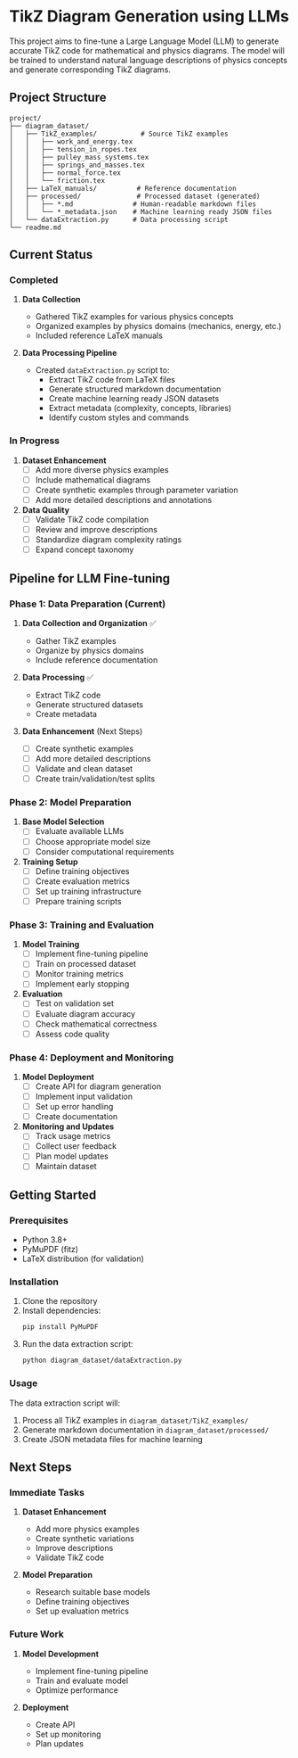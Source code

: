 # TikZ Diagram Generation using LLMs

This project aims to fine-tune a Large Language Model (LLM) to generate accurate TikZ code for mathematical and physics diagrams. The model will be trained to understand natural language descriptions of physics concepts and generate corresponding TikZ diagrams.

## Project Structure

```
project/
├── diagram_dataset/
│   ├── TikZ_examples/           # Source TikZ examples
│   │   ├── work_and_energy.tex
│   │   ├── tension_in_ropes.tex
│   │   ├── pulley_mass_systems.tex
│   │   ├── springs_and_masses.tex
│   │   ├── normal_force.tex
│   │   └── friction.tex
│   ├── LaTeX_manuals/          # Reference documentation
│   ├── processed/              # Processed dataset (generated)
│   │   ├── *.md               # Human-readable markdown files
│   │   └── *_metadata.json    # Machine learning ready JSON files
│   └── dataExtraction.py      # Data processing script
└── readme.md
```

## Current Status

### Completed
1. **Data Collection**
   - Gathered TikZ examples for various physics concepts
   - Organized examples by physics domains (mechanics, energy, etc.)
   - Included reference LaTeX manuals

2. **Data Processing Pipeline**
   - Created `dataExtraction.py` script to:
     - Extract TikZ code from LaTeX files
     - Generate structured markdown documentation
     - Create machine learning ready JSON datasets
     - Extract metadata (complexity, concepts, libraries)
     - Identify custom styles and commands

### In Progress
1. **Dataset Enhancement**
   - [ ] Add more diverse physics examples
   - [ ] Include mathematical diagrams
   - [ ] Create synthetic examples through parameter variation
   - [ ] Add more detailed descriptions and annotations

2. **Data Quality**
   - [ ] Validate TikZ code compilation
   - [ ] Review and improve descriptions
   - [ ] Standardize diagram complexity ratings
   - [ ] Expand concept taxonomy

## Pipeline for LLM Fine-tuning

### Phase 1: Data Preparation (Current)
1. **Data Collection and Organization** ✅
   - Gather TikZ examples
   - Organize by physics domains
   - Include reference documentation

2. **Data Processing** ✅
   - Extract TikZ code
   - Generate structured datasets
   - Create metadata

3. **Data Enhancement** (Next Steps)
   - [ ] Create synthetic examples
   - [ ] Add more detailed descriptions
   - [ ] Validate and clean dataset
   - [ ] Create train/validation/test splits

### Phase 2: Model Preparation
1. **Base Model Selection**
   - [ ] Evaluate available LLMs
   - [ ] Choose appropriate model size
   - [ ] Consider computational requirements

2. **Training Setup**
   - [ ] Define training objectives
   - [ ] Create evaluation metrics
   - [ ] Set up training infrastructure
   - [ ] Prepare training scripts

### Phase 3: Training and Evaluation
1. **Model Training**
   - [ ] Implement fine-tuning pipeline
   - [ ] Train on processed dataset
   - [ ] Monitor training metrics
   - [ ] Implement early stopping

2. **Evaluation**
   - [ ] Test on validation set
   - [ ] Evaluate diagram accuracy
   - [ ] Check mathematical correctness
   - [ ] Assess code quality

### Phase 4: Deployment and Monitoring
1. **Model Deployment**
   - [ ] Create API for diagram generation
   - [ ] Implement input validation
   - [ ] Set up error handling
   - [ ] Create documentation

2. **Monitoring and Updates**
   - [ ] Track usage metrics
   - [ ] Collect user feedback
   - [ ] Plan model updates
   - [ ] Maintain dataset

## Getting Started

### Prerequisites
- Python 3.8+
- PyMuPDF (fitz)
- LaTeX distribution (for validation)

### Installation
1. Clone the repository
2. Install dependencies:
   ```bash
   pip install PyMuPDF
   ```
3. Run the data extraction script:
   ```bash
   python diagram_dataset/dataExtraction.py
   ```

### Usage
The data extraction script will:
1. Process all TikZ examples in `diagram_dataset/TikZ_examples/`
2. Generate markdown documentation in `diagram_dataset/processed/`
3. Create JSON metadata files for machine learning

## Next Steps

### Immediate Tasks
1. **Dataset Enhancement**
   - Add more physics examples
   - Create synthetic variations
   - Improve descriptions
   - Validate TikZ code

2. **Model Preparation**
   - Research suitable base models
   - Define training objectives
   - Set up evaluation metrics

### Future Work
1. **Model Development**
   - Implement fine-tuning pipeline
   - Train and evaluate model
   - Optimize performance

2. **Deployment**
   - Create API
   - Set up monitoring
   - Plan updates